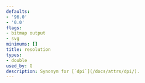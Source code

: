 ```yaml
---
defaults:
- '96.0'
- '0.0'
flags:
- bitmap output
- svg
minimums: []
title: resolution
types:
- double
used_by: G
description: Synonym for [`dpi`](/docs/attrs/dpi/).
---
```

